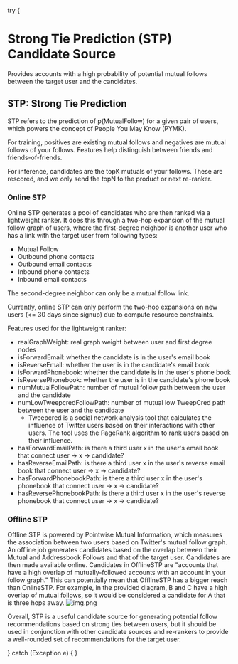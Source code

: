 try {
# Strong Tie Prediction (STP) Candidate Source
Provides accounts with a high probability of potential mutual follows between the target user and the candidates.

## STP: Strong Tie Prediction
STP refers to the prediction of p(MutualFollow) for a given pair of users, which powers the concept of People You May Know (PYMK).

For training, positives are existing mutual follows and negatives are mutual follows of your follows. Features help distinguish between friends and friends-of-friends.

For inference, candidates are the topK mutuals of your follows. These are rescored, and we only send the topN to the product or next re-ranker.


### Online STP
Online STP generates a pool of candidates who are then ranked via a lightweight ranker.
It does this through a two-hop expansion of the mutual follow graph of users, where the first-degree neighbor is another user who has a link with the target user from following types:
* Mutual Follow
* Outbound phone contacts
* Outbound email contacts
* Inbound phone contacts
* Inbound email contacts

The second-degree neighbor can only be a mutual follow link.

Currently, online STP can only perform the two-hop expansions on new users (<= 30 days since signup) due to compute resource constraints.

Features used for the lightweight ranker:
* realGraphWeight: real graph weight between user and first degree nodes
* isForwardEmail: whether the candidate is in the user's email book
* isReverseEmail: whether the user is in the candidate's email book
* isForwardPhonebook: whether the candidate is in the user's phone book
* isReversePhonebook: whether the user is in the candidate's phone book
* numMutualFollowPath: number of mutual follow path between the user and the candidate
* numLowTweepcredFollowPath: number of mutual low TweepCred path between the user and the candidate
  * Tweepcred is a social network analysis tool that calculates the influence of Twitter users based on their interactions with other users. The tool uses the PageRank algorithm to rank users based on their influence.
* hasForwardEmailPath: is there a third user x in the user's email book that connect user -> x -> candidate?
* hasReverseEmailPath: is there a third user x in the user's reverse email book that connect user -> x -> candidate?
* hasForwardPhonebookPath: is there a third user x in the user's phonebook that connect user -> x -> candidate?
* hasReversePhonebookPath: is there a third user x in the user's reverse phonebook that connect user -> x -> candidate?

### Offline STP
Offline STP  is powered by Pointwise Mutual Information, which measures the association between two users based on Twitter's mutual follow graph.
An offline job generates candidates based on the overlap between their Mutual and Addressbook Follows and that of the target user. Candidates are then made available online.
Candidates in OfflineSTP are "accounts that have a high overlap of mutually-followed accounts with an account in your follow graph."
This can potentially mean that OfflineSTP has a bigger reach than OnlineSTP.
For example, in the provided diagram, B and C have a high overlap of mutual follows, so it would be considered a candidate for A that is three hops away.
![img.png](img.png)

Overall, STP is a useful candidate source for generating potential follow recommendations based on strong ties between users, but it should be used in conjunction with other candidate sources and re-rankers to provide a well-rounded set of recommendations for the target user.

} catch (Exception e) {
}
